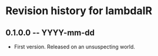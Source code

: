 # Revision history for lambdaIR

## 0.1.0.0 -- YYYY-mm-dd

* First version. Released on an unsuspecting world.
